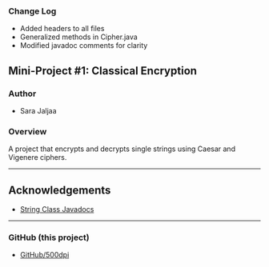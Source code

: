 ### Change Log
- Added headers to all files
- Generalized methods in Cipher.java
- Modified javadoc comments for clarity

## Mini-Project #1: Classical Encryption

### Author
- Sara Jaljaa

### Overview
A project that encrypts and decrypts single strings using Caesar and Vigenere ciphers.

---

## Acknowledgements
- [String Class Javadocs](https://docs.oracle.com/en/java/javase/17/docs/api/java.base/java/lang/String.html)

---

### GitHub (this project)
- [GitHub/500dpi](https://github.com/500dpi/cipher.git)